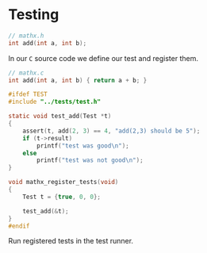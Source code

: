 # Testing

```c
// mathx.h
int add(int a, int b);
```

In our `C` source code we define our test and register them.

```c
// mathx.c
int add(int a, int b) { return a + b; }

#ifdef TEST
#include "../tests/test.h"

static void test_add(Test *t)
{
    assert(t, add(2, 3) == 4, "add(2,3) should be 5");
    if (t->result)
        printf("test was good\n");
    else
        printf("test was not good\n");
}

void mathx_register_tests(void)
{
    Test t = {true, 0, 0};

    test_add(&t);
}
#endif
```

Run registered tests in the test runner.
